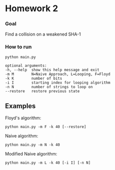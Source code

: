 # Homework 2

### Goal
Find a collision on a weakened SHA-1

### How to run

    python main.py

    optional arguments:
    -h, --help  show this help message and exit
    -m M        N=Naive Approach, L=Looping, F=Floyd
    -k K        number of bits
    -i I        starting index for looping algorithm
    -n N        number of strings to loop on
    --restore   restore previous state

## Examples

Floyd's algorithm:

    python main.py -m F -k 40 [--restore]

Naive algorithm:

    python main.py -m N -k 40

Modified Naive algorithm:

    python main.py -m L -k 40 [-i I] [-n N]

    

